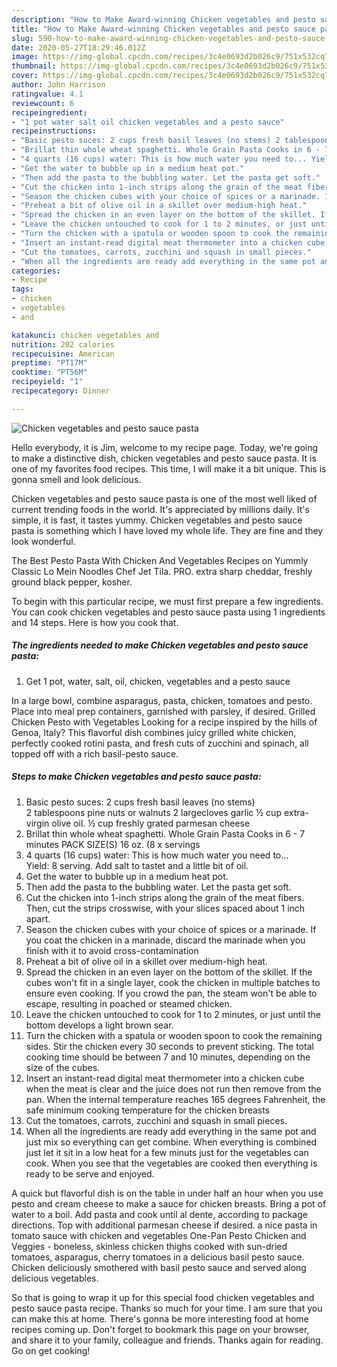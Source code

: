 ```yaml
---
description: "How to Make Award-winning Chicken vegetables and pesto sauce pasta"
title: "How to Make Award-winning Chicken vegetables and pesto sauce pasta"
slug: 590-how-to-make-award-winning-chicken-vegetables-and-pesto-sauce-pasta
date: 2020-05-27T18:29:46.012Z
image: https://img-global.cpcdn.com/recipes/3c4e0693d2b026c9/751x532cq70/chicken-vegetables-and-pesto-sauce-pasta-recipe-main-photo.jpg
thumbnail: https://img-global.cpcdn.com/recipes/3c4e0693d2b026c9/751x532cq70/chicken-vegetables-and-pesto-sauce-pasta-recipe-main-photo.jpg
cover: https://img-global.cpcdn.com/recipes/3c4e0693d2b026c9/751x532cq70/chicken-vegetables-and-pesto-sauce-pasta-recipe-main-photo.jpg
author: John Harrison
ratingvalue: 4.1
reviewcount: 6
recipeingredient:
- "1 pot water salt oil chicken vegetables and a pesto sauce"
recipeinstructions:
- "Basic pesto suces: 2 cups fresh basil leaves (no stems) 2 tablespoons pine nuts or walnuts 2 largecloves garlic ½ cup extra-virgin olive oil. ½ cup freshly grated parmesan cheese"
- "Brillat thin whole wheat spaghetti. Whole Grain Pasta Cooks in 6 - 7 minutes PACK SIZE(S) 16 oz. (8 x servings"
- "4 quarts (16 cups) water: This is how much water you need to... Yield: 8 serving. Add salt to tastet and a little bit of oil."
- "Get the water to bubble up in a medium heat pot."
- "Then add the pasta to the bubbling water. Let the pasta get soft."
- "Cut the chicken into 1-inch strips along the grain of the meat fibers. Then, cut the strips crosswise, with your slices spaced about 1 inch apart."
- "Season the chicken cubes with your choice of spices or a marinade. If you coat the chicken in a marinade, discard the marinade when you finish with it to avoid cross-contamination"
- "Preheat a bit of olive oil in a skillet over medium-high heat."
- "Spread the chicken in an even layer on the bottom of the skillet. If the cubes won&#39;t fit in a single layer, cook the chicken in multiple batches to ensure even cooking. If you crowd the pan, the steam won&#39;t be able to escape, resulting in poached or steamed chicken."
- "Leave the chicken untouched to cook for 1 to 2 minutes, or just until the bottom develops a light brown sear."
- "Turn the chicken with a spatula or wooden spoon to cook the remaining sides. Stir the chicken every 30 seconds to prevent sticking. The total cooking time should be between 7 and 10 minutes, depending on the size of the cubes."
- "Insert an instant-read digital meat thermometer into a chicken cube when the meat is clear and the juice does not run then remove from the pan. When the internal temperature reaches 165 degrees Fahrenheit, the safe minimum cooking temperature for the chicken breasts"
- "Cut the tomatoes, carrots, zucchini and squash in small pieces."
- "When all the ingredients are ready add everything in the same pot and just mix so everything can get combine. When everything is combined just let it sit in a low heat for a few minuts just for the vegetables can cook. When you see that the vegetables are cooked then everything is ready to be serve and enjoyed."
categories:
- Recipe
tags:
- chicken
- vegetables
- and

katakunci: chicken vegetables and 
nutrition: 202 calories
recipecuisine: American
preptime: "PT17M"
cooktime: "PT56M"
recipeyield: "1"
recipecategory: Dinner

---
```



![Chicken vegetables and pesto sauce pasta](https://img-global.cpcdn.com/recipes/3c4e0693d2b026c9/751x532cq70/chicken-vegetables-and-pesto-sauce-pasta-recipe-main-photo.jpg)

Hello everybody, it is Jim, welcome to my recipe page. Today, we're going to make a distinctive dish, chicken vegetables and pesto sauce pasta. It is one of my favorites food recipes. This time, I will make it a bit unique. This is gonna smell and look delicious.

Chicken vegetables and pesto sauce pasta is one of the most well liked of current trending foods in the world. It's appreciated by millions daily. It's simple, it is fast, it tastes yummy. Chicken vegetables and pesto sauce pasta is something which I have loved my whole life. They are fine and they look wonderful.

The Best Pesto Pasta With Chicken And Vegetables Recipes on Yummly Classic Lo Mein Noodles Chef Jet Tila. PRO. extra sharp cheddar, freshly ground black pepper, kosher.


To begin with this particular recipe, we must first prepare a few ingredients. You can cook chicken vegetables and pesto sauce pasta using 1 ingredients and 14 steps. Here is how you cook that.

<!--inarticleads1-->

##### The ingredients needed to make Chicken vegetables and pesto sauce pasta:

1. Get 1 pot, water, salt, oil, chicken, vegetables and a pesto sauce


In a large bowl, combine asparagus, pasta, chicken, tomatoes and pesto. Place into meal prep containers, garnished with parsley, if desired. Grilled Chicken Pesto with Vegetables Looking for a recipe inspired by the hills of Genoa, Italy? This flavorful dish combines juicy grilled white chicken, perfectly cooked rotini pasta, and fresh cuts of zucchini and spinach, all topped off with a rich basil-pesto sauce. 

<!--inarticleads2-->

##### Steps to make Chicken vegetables and pesto sauce pasta:

1. Basic pesto suces: 2 cups fresh basil leaves (no stems) 2 tablespoons pine nuts or walnuts 2 largecloves garlic ½ cup extra-virgin olive oil. ½ cup freshly grated parmesan cheese
1. Brillat thin whole wheat spaghetti. Whole Grain Pasta Cooks in 6 - 7 minutes PACK SIZE(S) 16 oz. (8 x servings
1. 4 quarts (16 cups) water: This is how much water you need to... Yield: 8 serving. Add salt to tastet and a little bit of oil.
1. Get the water to bubble up in a medium heat pot.
1. Then add the pasta to the bubbling water. Let the pasta get soft.
1. Cut the chicken into 1-inch strips along the grain of the meat fibers. Then, cut the strips crosswise, with your slices spaced about 1 inch apart.
1. Season the chicken cubes with your choice of spices or a marinade. If you coat the chicken in a marinade, discard the marinade when you finish with it to avoid cross-contamination
1. Preheat a bit of olive oil in a skillet over medium-high heat.
1. Spread the chicken in an even layer on the bottom of the skillet. If the cubes won&#39;t fit in a single layer, cook the chicken in multiple batches to ensure even cooking. If you crowd the pan, the steam won&#39;t be able to escape, resulting in poached or steamed chicken.
1. Leave the chicken untouched to cook for 1 to 2 minutes, or just until the bottom develops a light brown sear.
1. Turn the chicken with a spatula or wooden spoon to cook the remaining sides. Stir the chicken every 30 seconds to prevent sticking. The total cooking time should be between 7 and 10 minutes, depending on the size of the cubes.
1. Insert an instant-read digital meat thermometer into a chicken cube when the meat is clear and the juice does not run then remove from the pan. When the internal temperature reaches 165 degrees Fahrenheit, the safe minimum cooking temperature for the chicken breasts
1. Cut the tomatoes, carrots, zucchini and squash in small pieces.
1. When all the ingredients are ready add everything in the same pot and just mix so everything can get combine. When everything is combined just let it sit in a low heat for a few minuts just for the vegetables can cook. When you see that the vegetables are cooked then everything is ready to be serve and enjoyed.


A quick but flavorful dish is on the table in under half an hour when you use pesto and cream cheese to make a sauce for chicken breasts. Bring a pot of water to a boil. Add pasta and cook until al dente, according to package directions. Top with additional parmesan cheese if desired. a nice pasta in tomato sauce with chicken and vegetables One-Pan Pesto Chicken and Veggies - boneless, skinless chicken thighs cooked with sun-dried tomatoes, asparagus, cherry tomatoes in a delicious basil pesto sauce. Chicken deliciously smothered with basil pesto sauce and served along delicious vegetables. 

So that is going to wrap it up for this special food chicken vegetables and pesto sauce pasta recipe. Thanks so much for your time. I am sure that you can make this at home. There's gonna be more interesting food at home recipes coming up. Don't forget to bookmark this page on your browser, and share it to your family, colleague and friends. Thanks again for reading. Go on get cooking!
